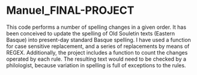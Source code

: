 # Manuel_FINAL-PROJECT
This code performs a number of spelling changes in a given order. It has been conceived to update the spelling of Old Souletin texts (Eastern Basque) into present-day standard Basque spelling. I have used a function for case sensitive replacement, and a series of replacements by means of REGEX. Additionally, the project includes a function to count the changes operated by each rule. The resulting text would need to be checked by a philologist, because variation in spelling is full of exceptions to the rules.
